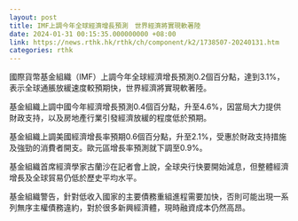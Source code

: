 ```yaml
---
layout: post
title: IMF上調今年全球經濟增長預測　世界經濟將實現軟著陸
date: 2024-01-31 00:15:35.000000000 +08:00
link: https://news.rthk.hk/rthk/ch/component/k2/1738507-20240131.htm
categories: rthk
---
```


國際貨幣基金組織（IMF）上調今年全球經濟增長預測0.2個百分點，達到3.1%，表示全球通脹放緩速度較預期快，世界經濟將實現軟著陸。

基金組織上調中國今年經濟增長預測0.4個百分點，升至4.6%，因當局大力提供財政支持，以及房地產行業引發經濟放緩的程度低於預期。

基金組織上調美國經濟增長率預期0.6個百分點，升至2.1%，受惠於財政支持措施及強勁的消費者開支。歐元區增長率預測就下調至0.9%。

基金組織首席經濟學家古蘭沙在記者會上說，全球央行快要開始減息，但整體經濟增長及全球貿易仍低於歷史平均水平。

基金組織警告，針對低收入國家的主要債務重組進程需要加快，否則可能出現一系列無序主權債務違約，對於很多新興經濟體，現時融資成本仍然高昂。

